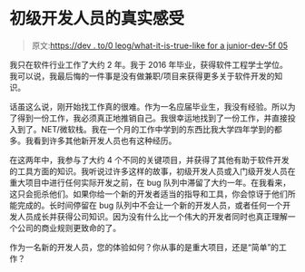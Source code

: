 # 初级开发人员的真实感受

> 原文:[https://dev . to/0 leog/what-it-is-true-like for a junior-dev-5f 05](https://dev.to/0leog/what-it-is-really-like-for-a-junior-dev-5f05)

我只在软件行业工作了大约 2 年。我于 2016 年毕业，获得软件工程学士学位。我可以说，我最后悔的一件事是没有做兼职/项目来获得更多关于软件开发的知识。

话虽这么说，刚开始找工作真的很难。作为一名应届毕业生，我没有经验。所以为了得到一份工作，我必须真正地推销自己。我很幸运地找到了一份工作，并直接投入到了。NET/微软栈。我在一个月的工作中学到的东西比我大学四年学到的都多。我看到许多其他新开发人员也有这种经历。

在这两年中，我参与了大约 4 个不同的关键项目，并获得了其他有助于软件开发的工具方面的知识。我听说过许多这样的故事，初级开发人员或入门级开发人员在重大项目中进行任何实际开发之前，在 bug 队列中滞留了大约一年。在我看来，这只会扼杀他们。如果你给一个新的开发者适当的指导和工具，你会惊讶于他们所能完成的。长时间停留在 bug 队列中不会让一个新的开发人员，或者任何一个开发人员成长并获得公司知识。因为没有什么比一个伟大的开发者同时也真正理解一个公司的商业规则更致命的了。

作为一名新的开发人员，您的体验如何？你从事的是重大项目，还是“简单”的工作？